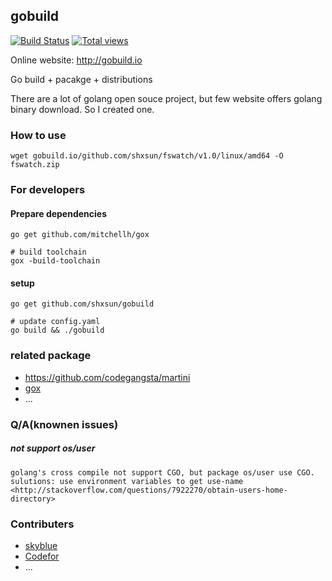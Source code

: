 ## gobuild
[![Build Status](https://drone.io/github.com/shxsun/gobuild/status.png)](https://drone.io/github.com/shxsun/gobuild/latest)
[![Total views](https://sourcegraph.com/api/repos/github.com/shxsun/gobuild/counters/views.png)](https://sourcegraph.com/github.com/shxsun/gobuild)

Online website: <http://gobuild.io>

Go build + pacakge + distributions

There are a lot of golang open souce project, but few website offers golang binary download. So I created one.

### How to use
	wget gobuild.io/github.com/shxsun/fswatch/v1.0/linux/amd64 -O fswatch.zip

### For developers
#### Prepare dependencies
	go get github.com/mitchellh/gox
	
	# build toolchain
	gox -build-toolchain

#### setup
	go get github.com/shxsun/gobuild
	
	# update config.yaml
	go build && ./gobuild
	

### related package
* <https://github.com/codegangsta/martini>
* [gox](https://github.com/mitchellh/gox) 
* ...

### Q/A(knownen issues)
##### not support os/user

	golang's cross compile not support CGO, but package os/user use CGO.
	sulutions: use environment variables to get use-name <http://stackoverflow.com/questions/7922270/obtain-users-home-directory>

### Contributers
* [skyblue](https://github.com/shxsun)
* [Codefor](https://github.com/Codefor)
* ...
